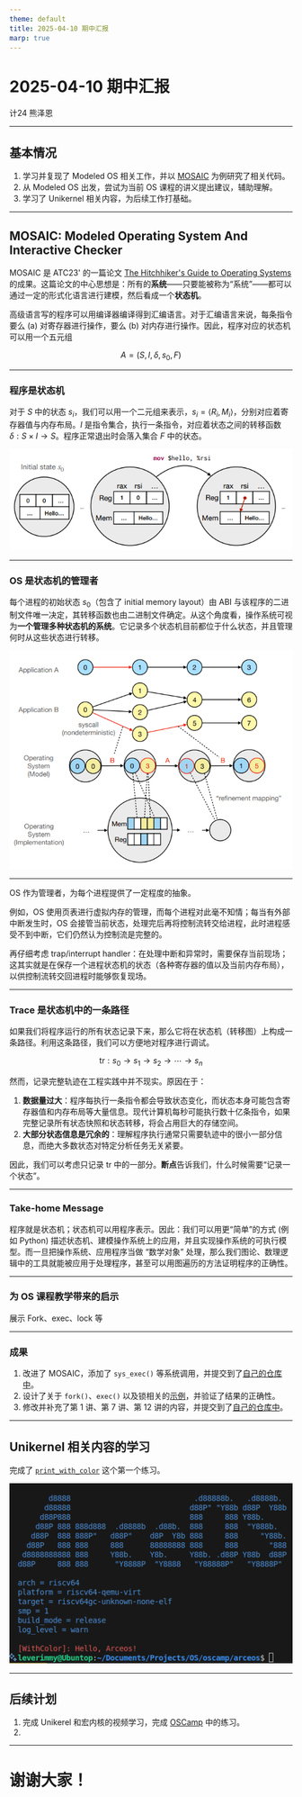 ```yaml
---
theme: default
title: 2025-04-10 期中汇报
marp: true
---
```


# 2025-04-10 期中汇报

计24 熊泽恩

---

## 基本情况

1. 学习并复现了 Modeled OS 相关工作，并以 [MOSAIC]() 为例研究了相关代码。
2. 从 Modeled OS 出发，尝试为当前 OS 课程的讲义提出建议，辅助理解。
3. 学习了 Unikernel 相关内容，为后续工作打基础。

---

## MOSAIC: Modeled Operating System And Interactive Checker

MOSAIC 是 ATC23' 的一篇论文 [The Hitchhiker's Guide to Operating Systems](https://www.usenix.org/system/files/atc23-jiang-yanyan.pdf) 的成果。这篇论文的中心思想是：所有的**系统**——只要能被称为“系统”——都可以通过一定的形式化语言进行建模，然后看成一个**状态机**。


高级语言写的程序可以用编译器编译得到汇编语言。对于汇编语言来说，每条指令要么 (a) 对寄存器进行操作，要么 (b) 对内存进行操作。因此，程序对应的状态机可以用一个五元组

$$
A = (S, I, \delta, s_0, F)
$$

---

### 程序是状态机

对于 $S$ 中的状态 $s_i$，我们可以用一个二元组来表示，$s_i = \left<R_i, M_i\right>$，分别对应着寄存器值与内存布局。$I$ 是指令集合，执行一条指令，对应着状态之间的转移函数 $\delta: S \times I \to S$。程序正常退出时会落入集合 $F$ 中的状态。

![bg right:60% 90%](./assets/fig-1.png)

---

### OS 是状态机的管理者

每个进程的初始状态 $s_0$（包含了 initial memory layout）由 ABI 与该程序的二进制文件唯一决定，其转移函数也由二进制文件确定。从这个角度看，操作系统可视为**一个管理多种状态机的系统**。它记录多个状态机目前都位于什么状态，并且管理何时从这些状态进行转移。

![bg right:60% 90%](./assets/fig-2.png)

---

OS 作为管理者，为每个进程提供了一定程度的抽象。

例如，OS 使用页表进行虚拟内存的管理，而每个进程对此毫不知情；每当有外部中断发生时，OS 会接管当前状态，处理完后再将控制流转交给进程，此时进程感受不到中断，它们仍然认为控制流是完整的。

再仔细考虑 trap/interrupt handler：在处理中断和异常时，需要保存当前现场；这其实就是在保存一个进程状态机的状态（各种寄存器的值以及当前内存布局），以供控制流转交回进程时能够恢复现场。

---

### Trace 是状态机中的一条路径

如果我们将程序运行的所有状态记录下来，那么它将在状态机（转移图）上构成一条路径。利用这条路径，我们可以方便地对程序进行调试。

$$
\text{tr} : s_0 \to s_1 \to s_2 \to \cdots \to s_n
$$

然而，记录完整轨迹在工程实践中并不现实。原因在于：

1. **数据量过大**：程序每执行一条指令都会导致状态变化，而状态本身可能包含寄存器值和内存布局等大量信息。现代计算机每秒可能执行数十亿条指令，如果完整记录所有状态快照和状态转移，将会占用巨大的存储空间。
2. **大部分状态信息是冗余的**：理解程序执行通常只需要轨迹中的很小一部分信息，而绝大多数状态对特定分析任务无关紧要。

因此，我们可以考虑只记录 $\text{tr}$ 中的一部分。**断点**告诉我们，什么时候需要“记录一个状态”。

---

### Take-home Message

程序就是状态机；状态机可以用程序表示。因此：我们可以用更“简单”的方式 (例如 Python) 描述状态机、建模操作系统上的应用，并且实现操作系统的可执行模型。而一旦把操作系统、应用程序当做 “数学对象” 处理，那么我们图论、数理逻辑中的工具就能被应用于处理程序，甚至可以用图遍历的方法证明程序的正确性。

---

### 为 OS 课程教学带来的启示

展示 Fork、exec、lock 等

---

### 成果

1. 改进了 MOSAIC，添加了 `sys_exec()` 等系统调用，并提交到了[自己的仓库中](https://github.com/leverimmy/mosaic)。
2. 设计了关于 `fork()`、`exec()` 以及锁相关的[示例](https://github.com/leverimmy/mosaic/tree/main/tutorials)，并验证了结果的正确性。
3. 修改并补充了第 1 讲、第 7 讲、第 12 讲的内容，并提交到了[自己的仓库中](https://github.com/leverimmy/os-lectures)。

---

## Unikernel 相关内容的学习

完成了 [`print_with_color`](https://github.com/leverimmy/oscamp/tree/print_with_color) 这个第一个练习。

![bg right:60% 90%](./assets/fig-n.png)

---

## 后续计划

1. 完成 Unikerel 和宏内核的视频学习，完成 [OSCamp](https://opencamp.cn/os2edu/camp/2025spring/stage/3?tab=video) 中的练习。
2. 

---

# 谢谢大家！
